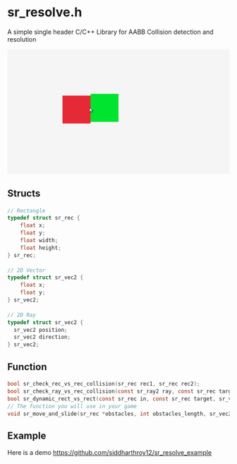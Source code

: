 # sr_resolve.h

A simple single header C/C++ Library for AABB Collision detection and resolution

![](./demo.gif)

## Structs

```c
// Rectangle
typedef struct sr_rec {
	float x;
	float y;
	float width;
	float height;
} sr_rec;

// 2D Vector
typedef struct sr_vec2 {
	float x;
	float y;
} sr_vec2;

// 2D Ray
typedef struct sr_vec2 {
  sr_vec2 position;
  sr_vec2 direction;
} sr_vec2;
```

## Function
```c
bool sr_check_rec_vs_rec_collision(sr_rec rec1, sr_rec rec2);
bool sr_check_ray_vs_rec_collision(const sr_ray2 ray, const sr_rec target, sr_vec2 *contact_point, sr_vec2 *contact_normal, float *t_hit_near);
bool sr_dynamic_rect_vs_rect(const sr_rec in, const sr_rec target, sr_vec2 vel, sr_vec2 *contact_point, sr_vec2 *contact_normal, float *contact_time, float delta)
// The function you will use in your game
void sr_move_and_slide(sr_rec *obstacles, int obstacles_length, sr_vec2 hitbox, sr_vec2 *vel, sr_vec2 *pos , float delta);
```

## Example
Here is a demo
https://github.com/siddharthroy12/sr_resolve_example
